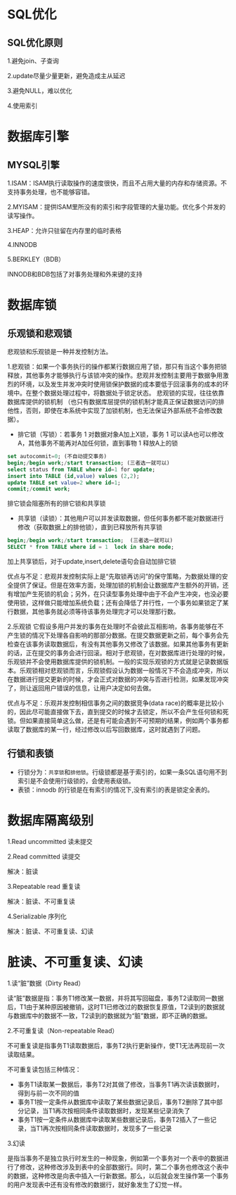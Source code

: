 # SQL优化
## SQL优化原则
1.避免join、子查询

2.update尽量少量更新，避免造成主从延迟

3.避免NULL，难以优化

4.使用索引

# 数据库引擎
## MYSQL引擎
1.ISAM：ISAM执行读取操作的速度很快，而且不占用大量的内存和存储资源。不支持事务处理，也不能够容错。

2.MYISAM：提供ISAM里所没有的索引和字段管理的大量功能。优化多个并发的读写操作。

3.HEAP：允许只驻留在内存里的临时表格

4.INNODB

5.BERKLEY（BDB）

INNODB和BDB包括了对事务处理和外来键的支持

# 数据库锁

## 乐观锁和悲观锁
悲观锁和乐观锁是一种并发控制方法。

1.悲观锁：如果一个事务执行的操作都某行数据应用了锁，那只有当这个事务把锁释放，其他事务才能够执行与该锁冲突的操作。悲观并发控制主要用于数据争用激烈的环境，以及发生并发冲突时使用锁保护数据的成本要低于回滚事务的成本的环境中。在整个数据处理过程中，将数据处于锁定状态。 悲观锁的实现，往往依靠数据库提供的锁机制 （也只有数据库层提供的锁机制才能真正保证数据访问的排他性，否则，即使在本系统中实现了加锁机制，也无法保证外部系统不会修改数据）。
- 排它锁（写锁）：若事务 1 对数据对象A加上X锁，事务 1 可以读A也可以修改A，其他事务不能再对A加任何锁，直到事物 1 释放A上的锁
```sql
set autocommit=0; (不自动提交事务)
begin;/begin work;/start transaction; (三者选一就可以)
select status from TABLE where id=1 for update;
insert into TABLE (id,value) values (2,2);
update TABLE set value=2 where id=1;
commit;/commit work;
```
排它锁会阻塞所有的排它锁和共享锁
- 共享锁（读锁）：其他用户可以并发读取数据，但任何事务都不能对数据进行修改（获取数据上的排他锁），直到已释放所有共享锁
```sql
begin;/begin work;/start transaction;  (三者选一就可以)
SELECT * from TABLE where id = 1  lock in share mode;
```
加上共享锁后，对于update,insert,delete语句会自动加排它锁

优点与不足：悲观并发控制实际上是“先取锁再访问”的保守策略，为数据处理的安全提供了保证。但是在效率方面，处理加锁的机制会让数据库产生额外的开销，还有增加产生死锁的机会；另外，在只读型事务处理中由于不会产生冲突，也没必要使用锁，这样做只能增加系统负载；还有会降低了并行性，一个事务如果锁定了某行数据，其他事务就必须等待该事务处理完才可以处理那行数。

2.乐观锁
它假设多用户并发的事务在处理时不会彼此互相影响，各事务能够在不产生锁的情况下处理各自影响的那部分数据。在提交数据更新之前，每个事务会先检查在该事务读取数据后，有没有其他事务又修改了该数据。如果其他事务有更新的话，正在提交的事务会进行回滚。相对于悲观锁，在对数据库进行处理的时候，乐观锁并不会使用数据库提供的锁机制。一般的实现乐观锁的方式就是记录数据版本。乐观锁相对悲观锁而言，乐观锁假设认为数据一般情况下不会造成冲突，所以在数据进行提交更新的时候，才会正式对数据的冲突与否进行检测，如果发现冲突了，则让返回用户错误的信息，让用户决定如何去做。

优点与不足：乐观并发控制相信事务之间的数据竞争(data race)的概率是比较小的，因此尽可能直接做下去，直到提交的时候才去锁定，所以不会产生任何锁和死锁。但如果直接简单这么做，还是有可能会遇到不可预期的结果，例如两个事务都读取了数据库的某一行，经过修改以后写回数据库，这时就遇到了问题。

## 行锁和表锁
- 行锁分为：`共享锁`和`排他锁`。行级锁都是基于索引的，如果一条SQL语句用不到索引是不会使用行级锁的，会使用表级锁。
- 表锁：innodb 的行锁是在有索引的情况下,没有索引的表是锁定全表的。

# 数据库隔离级别
1.Read uncommitted 读未提交

2.Read committed 读提交

解决：脏读

3.Repeatable read 重复读

解决：脏读、不可重复读

4.Serializable 序列化

解决：脏读、不可重复读、幻读

# 脏读、不可重复读、幻读
1.读“脏”数据（Dirty Read）

读“脏”数据是指：事务T1修改某一数据，并将其写回磁盘，事务T2读取同一数据后，T1由于某种原因被撤销，这时T1已修改过的数据恢复原值，T2读到的数据就与数据库中的数据不一致，T2读到的数据就为“脏”数据，即不正确的数据。

2.不可重复读（Non-repeatable Read）

不可重复读是指事务T1读取数据后，事务T2执行更新操作，使T1无法再现前一次读取结果。

不可重复读包括三种情况：
  - 事务T1读取某一数据后，事务T2对其做了修改，当事务T1再次读该数据时，得到与前一次不同的值 
  - 事务T1按一定条件从数据库中读取了某些数据记录后，事务T2删除了其中部分记录，当T1再次按相同条件读取数据时，发现某些记录消失了 
  - 事务T1按一定条件从数据库中读取某些数据记录后，事务T2插入了一些记录，当T1再次按相同条件读取数据时，发现多了一些记录

3.幻读

是指当事务不是独立执行时发生的一种现象，例如第一个事务对一个表中的数据进行了修改，这种修改涉及到表中的全部数据行。同时，第二个事务也修改这个表中的数据，这种修改是向表中插入一行新数据。那么，以后就会发生操作第一个事务的用户发现表中还有没有修改的数据行，就好象发生了幻觉一样。